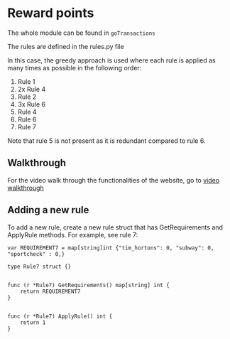 # Reward points


The whole module can be found in `goTransactions`

The rules are defined in the rules.py file


In this case, the greedy approach is used where each rule is applied as many times as possible in the following order:
1. Rule 1
2. 2x Rule 4
3. Rule 2
4. 3x Rule 6
5. Rule 4
7. Rule 6
8. Rule 7

Note that rule 5 is not present as it is redundant compared to rule 6. 

## Walkthrough

For the video walk through the functionalities of the website, go to [video walkthrough](https://youtu.be/S1-GgV5g3O8)

## Adding a new rule

To add a new rule, create a new rule struct that has GetRequirements and ApplyRule methods. For example, see rule 7:
```
var REQUIREMENT7 = map[string]int {"tim_hortons": 0, "subway": 0, "sportcheck" : 0,}

type Rule7 struct {}


func (r *Rule7) GetRequirements() map[string] int {
	return REQUIREMENT7
}


func (r *Rule7) ApplyRule() int {
	return 1
}
```
